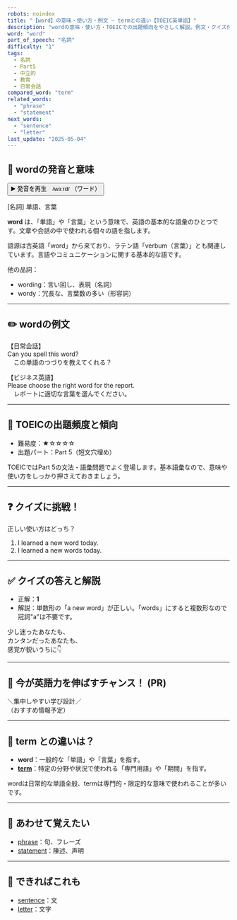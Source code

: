 ```yaml
---
robots: noindex
title: "【word】の意味・使い方・例文 ― termとの違い【TOEIC英単語】"
description: "wordの意味・使い方・TOEICでの出題傾向をやさしく解説。例文・クイズ付きでtermとの違いもわかりやすく学べます。"
word: "word"
part_of_speech: "名詞"
difficulty: "1"
tags:
  - 名詞
  - Part5
  - 中立的
  - 教育
  - 日常会話
compared_word: "term"
related_words:
  - "phrase"
  - "statement"
next_words:
  - "sentence"
  - "letter"
last_update: "2025-05-04"
---
```


## 🔰 wordの発音と意味

<button class="play-audio" onclick="playTTS('word')">
  <span class="play-audio-main">
    ▶️ 発音を再生　/wɜːrd/
  </span>
  <span class="play-audio-sub">
    （ワード）
  </span>
</button>

[名詞] 単語、言葉

**word** は、「単語」や「言葉」という意味で、英語の基本的な語彙のひとつです。文章や会話の中で使われる個々の語を指します。

語源は古英語「word」から来ており、ラテン語「verbum（言葉）」とも関連しています。言語やコミュニケーションに関する基本的な語です。

他の品詞：  
- wording：言い回し、表現（名詞）
- wordy：冗長な、言葉数の多い（形容詞）

---

## ✏️ wordの例文

【日常会話】  
Can you spell this word?  
　この単語のつづりを教えてくれる？

【ビジネス英語】  
Please choose the right word for the report.  
　レポートに適切な言葉を選んでください。

---

## 🎯 TOEICの出題頻度と傾向

- 難易度：★☆☆☆☆
- 出題パート：Part 5（短文穴埋め）

TOEICではPart 5の文法・語彙問題でよく登場します。基本語彙なので、意味や使い方をしっかり押さえておきましょう。

---

## ❓ クイズに挑戦！

正しい使い方はどっち？

1. I learned a new word today.  
2. I learned a new words today.

---

## ✅ クイズの答えと解説

- 正解：**1**
- 解説：単数形の「a new word」が正しい。「words」にすると複数形なので冠詞"a"は不要です。

少し迷ったあなたも、  
カンタンだったあなたも、  
感覚が鋭いうちに👇️

---

## 🚀 今が英語力を伸ばすチャンス！ (PR)

<div class="info-center">
＼集中しやすい学び設計／<br>  
（おすすめ情報予定）
</div>

---

## 🤔  term との違いは？

- **word**：一般的な「単語」や「言葉」を指す。
- **[term](/word/term/)**：特定の分野や状況で使われる「専門用語」や「期間」を指す。

wordは日常的な単語全般、termは専門的・限定的な意味で使われることが多いです。

---

## 🧩 あわせて覚えたい

- [phrase](/word/phrase/)：句、フレーズ
- [statement](/word/statement/)：陳述、声明

---

## 📖 できればこれも

- [sentence](/word/sentence/)：文
- [letter](/word/letter/)：文字

<!-- cvid: aid06_bid38 -->

